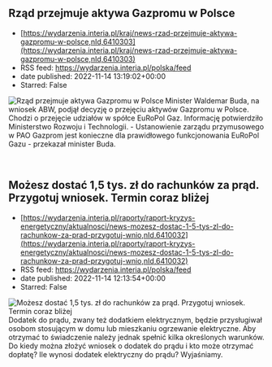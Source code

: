 ## Rząd przejmuje aktywa Gazpromu w Polsce
 - [https://wydarzenia.interia.pl/kraj/news-rzad-przejmuje-aktywa-gazpromu-w-polsce,nId,6410303](https://wydarzenia.interia.pl/kraj/news-rzad-przejmuje-aktywa-gazpromu-w-polsce,nId,6410303)
 - RSS feed: https://wydarzenia.interia.pl/polska/feed
 - date published: 2022-11-14 13:19:02+00:00
 - Starred: False

<p><a href="https://wydarzenia.interia.pl/kraj/news-rzad-przejmuje-aktywa-gazpromu-w-polsce,nId,6410303"><img align="left" alt="Rząd przejmuje aktywa Gazpromu w Polsce" src="https://i.iplsc.com/rzad-przejmuje-aktywa-gazpromu-w-polsce/000GC6MM7EFV69QX-C321.jpg" /></a>Minister Waldemar Buda, na wniosek ABW, podjął decyzję o przejęciu aktywów Gazpromu w Polsce. Chodzi o przejęcie udziałów w spółce EuRoPol Gaz. Informację potwierdziło Ministerstwo Rozwoju i Technologii. - Ustanowienie zarządu przymusowego w PAO Gazprom jest konieczne dla prawidłowego funkcjonowania EuRoPol Gazu - przekazał minister Buda.
</p><br clear="all" />

## Możesz dostać 1,5 tys. zł do rachunków za prąd. Przygotuj wniosek. Termin coraz bliżej
 - [https://wydarzenia.interia.pl/raporty/raport-kryzys-energetyczny/aktualnosci/news-mozesz-dostac-1-5-tys-zl-do-rachunkow-za-prad-przygotuj-wnio,nId,6410032](https://wydarzenia.interia.pl/raporty/raport-kryzys-energetyczny/aktualnosci/news-mozesz-dostac-1-5-tys-zl-do-rachunkow-za-prad-przygotuj-wnio,nId,6410032)
 - RSS feed: https://wydarzenia.interia.pl/polska/feed
 - date published: 2022-11-14 12:13:54+00:00
 - Starred: False

<p><a href="https://wydarzenia.interia.pl/raporty/raport-kryzys-energetyczny/aktualnosci/news-mozesz-dostac-1-5-tys-zl-do-rachunkow-za-prad-przygotuj-wnio,nId,6410032"><img align="left" alt="Możesz dostać 1,5 tys. zł do rachunków za prąd. Przygotuj wniosek. Termin coraz bliżej" src="https://i.iplsc.com/mozesz-dostac-1-5-tys-zl-do-rachunkow-za-prad-przygotuj-wnio/000DBA3K0KVS9Y1A-C321.jpg" /></a>Dodatek do prądu, zwany też dodatkiem elektrycznym, będzie przysługiwał osobom stosującym w domu lub mieszkaniu ogrzewanie elektryczne. Aby otrzymać to świadczenie należy jednak spełnić kilka określonych warunków. Do kiedy można złożyć wniosek o dodatek do prądu i kto może otrzymać dopłatę? Ile wynosi dodatek elektryczny do prądu? Wyjaśniamy.</p><br clear="all" />
